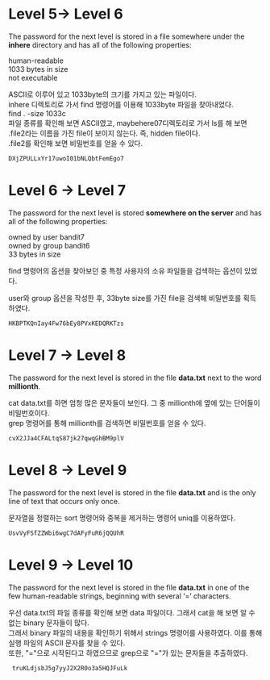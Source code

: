 # Level 5-> Level 6

The password for the next level is stored in a file somewhere under the **inhere** directory and has all of the following properties:

human-readable   
1033 bytes in size   
not executable   
   
ASCII로 이루어 있고 1033byte의 크기를 가지고 있는 파일이다.   
inhere 디렉토리로 가서 find 명령어를 이용해 1033byte 파일을 찾아내었다.   
find . -size 1033c   
파일 종류를 확인해 보면 ASCII였고, maybehere07디렉토리로 가서 ls를 해 보면 .file2라는 이름을 가진 file이 보이지 않는다. 즉, hidden file이다.   
.file2를 확인해 보면 비밀번호를 얻을 수 있다.   
```
DXjZPULLxYr17uwoI01bNLQbtFemEgo7
```

# Level 6 -> Level 7

The password for the next level is stored **somewhere on the server** and has all of the following properties:

owned by user bandit7   
owned by group bandit6   
33 bytes in size   
   
find 명령어의 옵션을 찾아보던 중 특정 사용자의 소유 파일들을 검색하는 옵션이 있었다.

user와 group 옵션을 작성한 후, 33byte size를 가진 file을 검색해 비밀번호를 획득하였다.
```
HKBPTKQnIay4Fw76bEy8PVxKEDQRKTzs
```

# Level 7 -> Level 8

The password for the next level is stored in the file **data.txt** next to the word **millionth**.

cat data.txt를 하면 엄청 많은 문자들이 보인다. 그 중 millionth에 옆에 있는 단어들이 비밀번호이다.   
grep 명령어를 통해 millionth를 검색하면 비밀번호를 얻을 수 있다.   
```
cvX2JJa4CFALtqS87jk27qwqGhBM9plV
```

# Level 8 -> Level 9

The password for the next level is stored in the file **data.txt** and is the only line of text that occurs only once.

문자열을 정렬하는 sort 명령어와 중복을 제거하는 명령어 uniq를 이용하였다.
```
UsvVyFSfZZWbi6wgC7dAFyFuR6jQQUhR
```

# Level 9 -> Level 10

The password for the next level is stored in the file **data.txt** in one of the few human-readable strings, beginning with several ‘=’ characters.

우선 data.txt의 파일 종류를 확인해 보면 data 파일이다. 그래서 cat을 해 보면 알 수 없는 binary 문자들이 많다.   
그래서 binary 파일의 내용을 확인하기 위해서 strings 명령어를 사용하였다. 이를 통해 실행 파일의 ASCII 문자를 찾을 수 있다.   
또한, "="으로 시작된다고 하였으므로 grep으로 "="가 있는 문자들을 추출하였다.   
```
 truKLdjsbJ5g7yyJ2X2R0o3a5HQJFuLk
 ```
